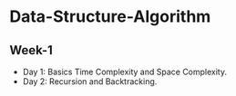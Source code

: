 # Data-Structure-Algorithm

## Week-1
- Day 1: Basics Time Complexity and Space Complexity.
- Day 2: Recursion and Backtracking.
